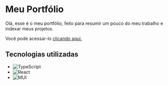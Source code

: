 # Meu Portfólio

Olá, esse é o meu portfólio, feito para resumir um pouco do meu trabalho e indexar meus projetos.

Você pode acessar-lo <a href="https://julio-silveira.github.io" target="_blank">clicando aqui. </a>

## Tecnologias utilizadas 

- ![TypeScript](https://img.shields.io/badge/typescript-%23007ACC.svg?style=for-the-badge&logo=typescript&logoColor=white)
- ![React](https://img.shields.io/badge/react-%2320232a.svg?style=for-the-badge&logo=react&logoColor=%2361DAFB) 
- ![MUI](https://img.shields.io/badge/MUI-%230081CB.svg?style=for-the-badge&logo=mui&logoColor=white)

